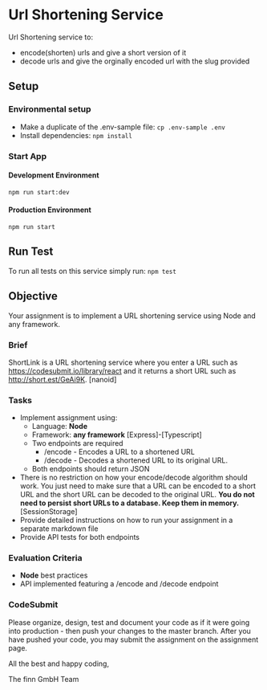 # Url Shortening Service
Url Shortening service to:
- encode(shorten) urls and give a short version of it
- decode urls and give the orginally encoded url with the slug provided

## Setup
### Environmental setup
- Make a duplicate of the .env-sample file: `cp .env-sample .env`
- Install dependencies: `npm install`

### Start App
#### Development Environment
`npm run start:dev`

#### Production Environment
`npm run start`

## Run Test
To run all tests on this service simply run:
`npm test`

## Objective

Your assignment is to implement a URL shortening service using Node and any framework.

### Brief

ShortLink is a URL shortening service where you enter a URL such as https://codesubmit.io/library/react and it returns a short URL such as http://short.est/GeAi9K. [nanoid]

### Tasks

-   Implement assignment using:
    -   Language: **Node**
    -   Framework: **any framework** [Express]-[Typescript]
    -   Two endpoints are required
        -   /encode - Encodes a URL to a shortened URL
        -   /decode - Decodes a shortened URL to its original URL.
    -   Both endpoints should return JSON
-   There is no restriction on how your encode/decode algorithm should work. You just need to make sure that a URL can be encoded to a short URL and the short URL can be decoded to the original URL. **You do not need to persist short URLs to a database. Keep them in memory.** [SessionStorage]
-   Provide detailed instructions on how to run your assignment in a separate markdown file
-   Provide API tests for both endpoints

### Evaluation Criteria

-   **Node** best practices
-   API implemented featuring a /encode and /decode endpoint

### CodeSubmit

Please organize, design, test and document your code as if it were going into production - then push your changes to the master branch. After you have pushed your code, you may submit the assignment on the assignment page.

All the best and happy coding,

The finn GmbH Team